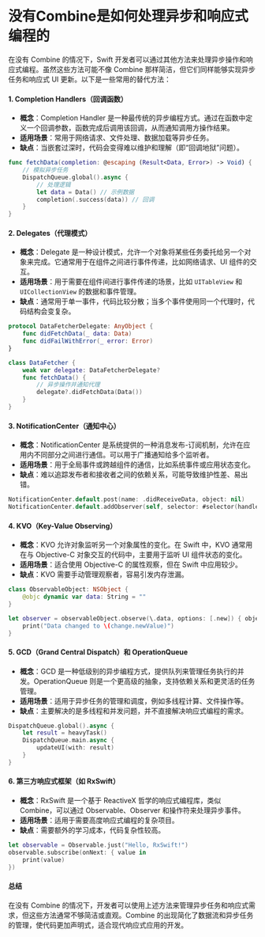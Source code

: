 # 没有Combine是如何处理异步和响应式编程的

在没有 Combine 的情况下，Swift 开发者可以通过其他方法来处理异步操作和响应式编程。虽然这些方法可能不像 Combine 那样简洁，但它们同样能够实现异步任务和响应式 UI 更新。以下是一些常用的替代方法：

#### 1. **Completion Handlers（回调函数）**

* **概念**：Completion Handler 是一种最传统的异步编程方式。通过在函数中定义一个回调参数，函数完成后调用该回调，从而通知调用方操作结果。
* **适用场景**：常用于网络请求、文件处理、数据加载等异步任务。
* **缺点**：当嵌套过深时，代码会变得难以维护和理解（即“回调地狱”问题）。

```swift
func fetchData(completion: @escaping (Result<Data, Error>) -> Void) {
    // 模拟异步任务
    DispatchQueue.global().async {
        // 处理逻辑
        let data = Data() // 示例数据
        completion(.success(data)) // 回调
    }
}
```

#### 2. **Delegates（代理模式）**

* **概念**：Delegate 是一种设计模式，允许一个对象将某些任务委托给另一个对象来完成。它通常用于在组件之间进行事件传递，比如网络请求、UI 组件的交互。
* **适用场景**：用于需要在组件间进行事件传递的场景，比如 `UITableView` 和 `UICollectionView` 的数据和事件管理。
* **缺点**：通常用于单一事件，代码比较分散；当多个事件使用同一个代理时，代码结构会变复杂。

```swift
protocol DataFetcherDelegate: AnyObject {
    func didFetchData(_ data: Data)
    func didFailWithError(_ error: Error)
}

class DataFetcher {
    weak var delegate: DataFetcherDelegate?
    func fetchData() {
        // 异步操作并通知代理
        delegate?.didFetchData(Data())
    }
}
```

#### 3. **NotificationCenter（通知中心）**

* **概念**：NotificationCenter 是系统提供的一种消息发布-订阅机制，允许在应用内不同部分之间进行通信。可以用于广播通知给多个监听者。
* **适用场景**：用于全局事件或跨越组件的通信，比如系统事件或应用状态变化。
* **缺点**：难以追踪发布者和接收者之间的依赖关系，可能导致维护性差、易出错。

```swift
NotificationCenter.default.post(name: .didReceiveData, object: nil)
NotificationCenter.default.addObserver(self, selector: #selector(handleData), name: .didReceiveData, object: nil)
```

#### 4. **KVO（Key-Value Observing）**

* **概念**：KVO 允许对象监听另一个对象属性的变化。在 Swift 中，KVO 通常用在与 Objective-C 对象交互的代码中，主要用于监听 UI 组件状态的变化。
* **适用场景**：适合使用 Objective-C 的属性观察，但在 Swift 中应用较少。
* **缺点**：KVO 需要手动管理观察者，容易引发内存泄漏。

```swift
class ObservableObject: NSObject {
    @objc dynamic var data: String = ""
}

let observer = observableObject.observe(\.data, options: [.new]) { object, change in
    print("Data changed to \(change.newValue)")
}
```

#### 5. **GCD（Grand Central Dispatch）和 OperationQueue**

* **概念**：GCD 是一种低级别的异步编程方式，提供队列来管理任务执行的并发。OperationQueue 则是一个更高级的抽象，支持依赖关系和更灵活的任务管理。
* **适用场景**：适用于异步任务的管理和调度，例如多线程计算、文件操作等。
* **缺点**：主要解决的是多线程和并发问题，并不直接解决响应式编程的需求。

```swift
DispatchQueue.global().async {
    let result = heavyTask()
    DispatchQueue.main.async {
        updateUI(with: result)
    }
}
```

#### 6. **第三方响应式框架（如 RxSwift）**

* **概念**：RxSwift 是一个基于 ReactiveX 哲学的响应式编程库，类似 Combine，可以通过 Observable、Observer 和操作符来处理异步事件。
* **适用场景**：适用于需要高度响应式编程的复杂项目。
* **缺点**：需要额外的学习成本，代码复杂性较高。

```swift
let observable = Observable.just("Hello, RxSwift!")
observable.subscribe(onNext: { value in
    print(value)
})
```

#### 总结

在没有 Combine 的情况下，开发者可以使用上述方法来管理异步任务和响应式需求，但这些方法通常不够简洁或直观。Combine 的出现简化了数据流和异步任务的管理，使代码更加声明式，适合现代响应式应用的开发。
